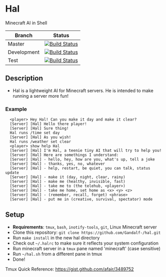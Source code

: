 # Hal
Minecraft AI in Shell

| Branch | Status |
|-------------|---|
| Master      |  [![Build Status](https://travis-ci.org/Gandalf-/hal.svg?branch=master)](https://travis-ci.org/Gandalf-/hal)  |
| Development |  [![Build Status](https://travis-ci.org/Gandalf-/hal.svg?branch=development)](https://travis-ci.org/Gandalf-/hal) |
| Test |   [![Build Status](https://travis-ci.org/Gandalf-/hal.svg?branch=test)](https://travis-ci.org/Gandalf-/hal)|

## Description
- Hal is a lightweight AI for Minecraft servers. He is intended to make running a server more fun!

### Example
```
  <player> Hey Hal! Can you make it day and make it clear?
  [Server] [Hal] Hello there player!
  [Server] [Hal] Sure thing!
  Hal runs /time set day
  [Server] [Hal] As you wish!
  Hal runs /weather set clear
  <player> show help Hal
  [Server] [Hal] I'm Hal, a teenie tiny AI that will try to help you!
  [Server] [Hal] Here are somethings I understand:
  [Server] [Hal] - hello, hey, how are you, what's up, tell a joke
  [Server] [Hal] - thanks, yes, no, whatever
  [Server] [Hal] - help, restart, be quiet, you can talk, status update
  [Server] [Hal] - make it (day, night, clear, rainy)
  [Server] [Hal] - make me (healthy, invisible, fast)
  [Server] [Hal] - take me to (the telehub, <player>)
  [Server] [Hal] - take me home, set home as <x> <y> <z>
  [Server] [Hal] - (remember, recall, forget) <phrase>
  [Server] [Hal] - put me in (creative, survival, spectator) mode
```

## Setup
- **Requirements**: `tmux`, `bash`, `inotify-tools`, `git`, Linux Minecraft server
- Clone this repository: `git clone https://github.com/Gandalf-/hal.git`
- Run `make install` in the new hal directory
- Check out `~/.halrc` to make sure it reflects your system configuration
- Run minecraft server in a `tmux` pane named 'minecraft' (case sensitive)
- Run `~/hal.sh` from a different pane in tmux
- Done!

Tmux Quick Reference: https://gist.github.com/afair/3489752
